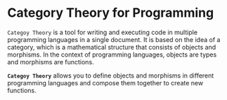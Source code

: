 # Category Theory for Programming

`Categoy Theory` is a tool for writing and executing code in multiple programming languages in a single document. It is based on the idea of a category, which is a mathematical structure that consists of objects and morphisms. In the context of programming languages, objects are types and morphisms are functions. 

**`Categoy Theory`** allows you to define objects and morphisms in different programming languages and compose them together to create new functions.




